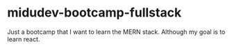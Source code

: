 # midudev-bootcamp-fullstack


Just a bootcamp that I want to learn the MERN stack.
Although my goal is to learn react.
